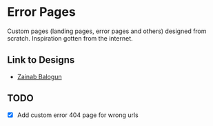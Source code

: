 # Error Pages

Custom pages (landing pages, error pages and others) designed from scratch. Inspiration gotten from the internet.

## Link to Designs

- [Zainab Balogun](https://twitter.com/zayne_ovaa_/status/1490673864350830593?s=20&t=m7fiwsJRUPuykIOuLoFe7A)

## TODO

- [x] Add custom error 404 page for wrong urls